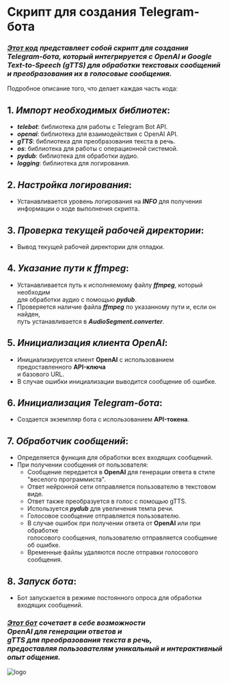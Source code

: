 # Cкрипт для создания Telegram-бота
### ___[Этот код](s2_bot.py) представляет собой скрипт для создания Telegram-бота, который интегрируется с OpenAI и Google Text-to-Speech (gTTS) для обработки текстовых сообщений и преобразования их в голосовые сообщения.___
Подробное описание того, что делает каждая часть кода:
## 1. ***Импорт необходимых библиотек***:
   - ___telebot___: библиотека для работы с Telegram Bot API.
   - ___openai___: библиотека для взаимодействия с OpenAI API.
   - ***gTTS***: библиотека для преобразования текста в речь.
   - ___os___: библиотека для работы с операционной системой.
   - ___pydub___: библиотека для обработки аудио.
   - ___logging___: библиотека для логирования.
## 2. ***Настройка логирования***:
   - Устанавливается уровень логирования на ___INFO___ для получения информации о ходе выполнения скрипта.
## 3. ***Проверка текущей рабочей директории***:
   - Вывод текущей рабочей директории для отладки.
## 4. ***Указание пути к ffmpeg***:
   - Устанавливается путь к исполняемому файлу ___ffmpeg___, который необходим <br/> для обработки аудио с помощью ___pydub___.
   - Проверяется наличие файла ___ffmpeg___ по указанному пути и, если он найден,<br/> путь устанавливается в ___AudioSegment.converter___.
## 5. ***Инициализация клиента OpenAI***:
   - Инициализируется клиент **OpenAI** с использованием предоставленного **API-ключа**<br/> и базового URL.
   - В случае ошибки инициализации выводится сообщение об ошибке.
## 6. ***Инициализация Telegram-бота***:
   - Создается экземпляр бота с использованием **API-токена**.
## 7. ***Обработчик сообщений***:
   - Определяется функция для обработки всех входящих сообщений.
   - При получении сообщения от пользователя:
     - Сообщение передается в **OpenAI** для генерации ответа в стиле<br/> "веселого программиста".
     - Ответ нейронной сети отправляется пользователю в текстовом виде.
     - Ответ также преобразуется в голос с помощью gTTS.
     - Используется ___pydub___ для увеличения темпа речи.
     - Голосовое сообщение отправляется пользователю.
     - В случае ошибок при получении ответа от **OpenAI** или при обработке<br/> голосового сообщения, пользователю отправляется сообщение об ошибке.
     - Временные файлы удаляются после отправки голосового сообщения.
## 8. ***Запуск бота***:
   - Бот запускается в режиме постоянного опроса для обработки входящих сообщений.

### ___[Этот бот](s2_bot.py) сочетает в себе возможности<br/> OpenAI для генерации ответов и <br/>gTTS для преобразования текста в речь, <br/>предоставляя пользователям уникальный и интерактивный опыт общения.___

![logo](https://upload.wikimedia.org/wikipedia/commons/thumb/4/48/Markdown-mark.svg/1920px-Markdown-mark.svg.png)